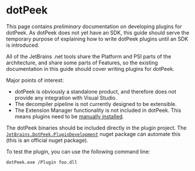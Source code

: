 ---
---

# dotPeek

This page contains _preliminary_ documentation on developing plugins for dotPeek. As dotPeek does not yet have an SDK, this guide should serve the temporary purpose of explaining how to write dotPeek plugins until an SDK is introduced.

All of the JetBrains .net tools share the Platform and PSI parts of the architecture, and share some parts of Features, so the existing documentation in this guide should cover writing plugins for dotPeek.

Major points of interest:

* dotPeek is obviously a standalone product, and therefore does not provide any integration with Visual Studio.
* The decompiler pipeline is not currently designed to be extensible.
* The Extension Manager functionality is not included in dotPeek. This means plugins need to be [manually installed](../Extensions/Packaging.md#manual-install).

The dotPeek binaries should be included directly in the plugin project. The [`JetBrains.DotPeek.PluginDevelopment`](https://www.nuget.org/packages/JetBrains.DotPeek.PluginDevelopment/) nuget package can automate this (this is an official nuget package).

To test the plugin, you can use the following command line:

    dotPeek.exe /Plugin foo.dll

